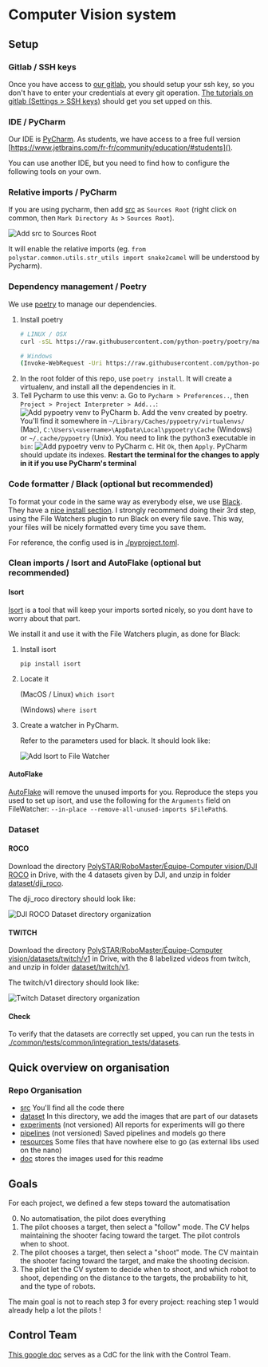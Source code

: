 # Computer Vision system

## Setup


### Gitlab / SSH keys

Once you have access to [our gitlab](https://git.step.polymtl.ca/polystar/robomaster/computer-vision), you should setup your ssh key, so you don't have to enter your credentials at every git operation. [The tutorials on gitlab (Settings > SSH keys)](https://git.step.polymtl.ca/profile/keys) should get you set upped on this.


### IDE / PyCharm

Our IDE is [PyCharm](https://www.jetbrains.com/fr-fr/pycharm/). As students, we have access to a free full version [https://www.jetbrains.com/fr-fr/community/education/#students]().

You can use another IDE, but you need to find how to configure the following tools on your own.


### Relative imports / PyCharm

If you are using pycharm, then add [src](./src) as `Sources Root` (right click on common, then `Mark Directory As` > `Sources Root`).

![Add src to Sources Root](./doc/add_src_to_source_root.png)

It will enable the relative imports (eg. `from polystar.common.utils.str_utils import snake2camel` will be understood by Pycharm).


### Dependency management / Poetry

We use [poetry](https://python-poetry.org/) to manage our dependencies.

1. Install poetry
    ```bash
    # LINUX / OSX
    curl -sSL https://raw.githubusercontent.com/python-poetry/poetry/master/get-poetry.py | python

    # Windows
    (Invoke-WebRequest -Uri https://raw.githubusercontent.com/python-poetry/poetry/master/get-poetry.py -UseBasicParsing).Content | python
    ```
2. In the root folder of this repo, use `poetry install`. It will create a virtualenv, and install all the dependencies in it.
3. Tell Pycharm to use this venv:
    a. Go to `Pycharm > Preferences..`, then `Project > Project Interpreter > Add...`:
        ![Add pypoetry venv to PyCharm](./doc/add_venv_1.png)
    b. Add the venv created by poetry. You'll find it somewhere in `~/Library/Caches/pypoetry/virtualenvs/` (Mac), `C:\Users\<username>\AppData\Local\pypoetry\Cache` (Windows) or `~/.cache/pypoetry` (Unix). You need to link the python3 executable in `bin`:
        ![Add pypoetry venv to PyCharm](./doc/add_venv_2.png)
     c. Hit `Ok`, then `Apply`. PyCharm should update its indexes. **Restart the terminal for the changes to apply in it if you use PyCharm's terminal**


### Code formatter / Black (optional but recommended)

To format your code in the same way as everybody else, we use [Black](https://pypi.org/project/black/). They have a [nice install section](https://black.readthedocs.io/en/stable/editor_integration.html#pycharm-intellij-idea). I strongly recommend doing their 3rd step, using the File Watchers plugin to run Black on every file save. This way, your files will be nicely formatted every time you save them.

For reference, the config used is in [./pyproject.toml](pyproject.toml).


### Clean imports / Isort and AutoFlake (optional but recommended)

#### Isort

[Isort](https://pypi.org/project/isort/) is a tool that will keep your imports sorted nicely, so you dont have to worry about that part.

We install it and use it with the File Watchers plugin, as done for Black:

1. Install isort

    `pip install isort`
    
2. Locate it

    (MacOS / Linux) `which isort`
    
    (Windows) `where isort`
    
3. Create a watcher in PyCharm.

    Refer to the parameters used for black. It should look like:
    
    ![Add Isort to File Watcher](doc/add_isort.png)

    
#### AutoFlake    

[AutoFlake](https://pypi.org/project/autoflake/) will remove the unused imports for you. Reproduce the steps you used to set up isort, and use the following for the `Arguments` field on FileWatcher: `--in-place --remove-all-unused-imports $FilePath$`.
    
    
### Dataset

#### ROCO

Download the directory [PolySTAR/RoboMaster/Équipe-Computer vision/DJI ROCO](https://drive.google.com/drive/folders/1AM3PqwwHzlK3tAS-1R5Qk3edPv0T4NzB) in Drive, with the 4 datasets given by DJI, and unzip in folder [dataset/dji_roco](./dataset/dji_roco).

The dji_roco directory should look like:

![DJI ROCO Dataset directory organization](./doc/dataset_dji_repo.png)

#### TWITCH

Download the directory [PolySTAR/RoboMaster/Équipe-Computer vision/datasets/twitch/v1](https://drive.google.com/drive/folders/1TaxdzB57U9wII9K2VDOEP8vUMm94_cR7) in Drive, with the 8 labelized videos from twitch, and unzip in folder [dataset/twitch/v1](dataset/twitch/v1).

The twitch/v1 directory should look like:

![Twitch Dataset directory organization](./doc/dataset_twitch_repo.png)


#### Check

To verify that the datasets are correctly set upped, you can run the tests in [./common/tests/common/integration_tests/datasets](./src/tests/common/integration_tests/datasets).



## Quick overview on organisation

### Repo Organisation

 - [src](src) You'll find all the code there
 - [dataset](dataset) In this directory, we add the images that are part of our datasets
 - [experiments](experiments) (not versioned) All reports for experiments will go there
 - [pipelines](pipelines) (not versioned) Saved pipelines and models go there
 - [resources](resources) Some files that have nowhere else to go (as external libs used on the nano)  
 - [doc](doc) stores the images used for this readme



## Goals

For each project, we defined a few steps toward the automatisation

0. No automatisation, the pilot does everything
1. The pilot chooses a target, then select a "follow" mode. The CV helps maintaining the shooter facing toward the target. The pilot controls when to shoot.
2. The pilot chooses a target, then select a "shoot" mode. The CV maintain the shooter facing toward the target, and make the shooting decision.
3. The pilot let the CV system to decide when to shoot, and which robot to shoot, depending on the distance to the targets, the probability to hit, and the type of robots.

The main goal is not to reach step 3 for every project: reaching step 1 would already help a lot the pilots !



## Control Team

[This google doc](https://docs.google.com/document/d/1_WRp8hKwjJ7E_uIMwRmgCmimuRtpEut-U4GsiJyBkTw) serves as a CdC for the link with the Control Team.
